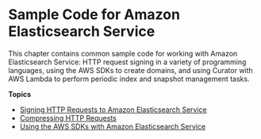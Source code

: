 # Sample Code for Amazon Elasticsearch Service<a name="es-samplecode"></a>

This chapter contains common sample code for working with Amazon Elasticsearch Service: HTTP request signing in a variety of programming languages, using the AWS SDKs to create domains, and using Curator with AWS Lambda to perform periodic index and snapshot management tasks\.

**Topics**
+ [Signing HTTP Requests to Amazon Elasticsearch Service](es-request-signing.md)
+ [Compressing HTTP Requests](gzip.md)
+ [Using the AWS SDKs with Amazon Elasticsearch Service](es-configuration-samples.md)